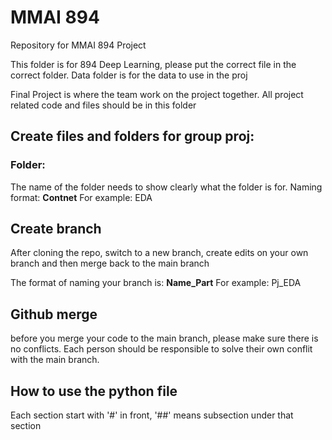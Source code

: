 # MMAI 894
Repository for MMAI 894 Project

This folder is for 894 Deep Learning, please put the correct file in the correct folder.
Data folder is for the data to use in the proj

Final Project is where the team work on the project together. All project related code and files should be in this folder

## Create files and folders for group proj:

### Folder:
The name of the folder needs to show clearly what the folder is for.
Naming format: **Contnet**
For example: EDA

## Create branch
After cloning the repo, switch to a new branch, create edits on your own branch and then merge back to the main branch

The format of naming your branch is: **Name_Part**
For example: Pj_EDA

## Github merge
before you merge your code to the main branch, please make sure there is no conflicts. Each person should be responsible to solve their own conflit with the main branch.

## How to use the python file

Each section start with '#' in front, '##' means subsection under that section